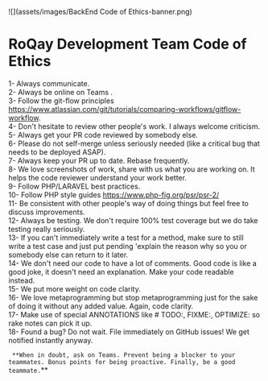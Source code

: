 ![](assets/images/BackEnd  Code of Ethics-banner.png)
<br>
# RoQay Development Team Code of Ethics


1- Always communicate. <br>
2- Always be online on Teams . <br>
3- Follow the git-flow principles  https://www.atlassian.com/git/tutorials/comparing-workflows/gitflow-workflow. <br>
4- Don't hesitate to review other people's work. I always welcome criticism.<br>
5- Always get your PR code reviewed by somebody else. <br>
6- Please do not self-merge unless seriously needed (like a critical bug that needs to be deployed ASAP).<br>
7- Always keep your PR up to date. Rebase frequently.<br>
8- We love screenshots of work, share with us what you are working on. It helps the code reviewer understand your work better.<br>
9- Follow PHP/LARAVEL best practices. <br>
10- Follow PHP style guides https://www.php-fig.org/psr/psr-2/ <br>
11- Be consistent with other people's way of doing things but feel free to discuss improvements. <br>
12- Always be testing. We don't require 100% test coverage but we do take testing really seriously.<br> 
13- If you can't immediately write a test for a method, make sure to still write a test case and just put pending 'explain the reason why so you or somebody else can return to it later. <br>
14- We don't need our code to have a lot of comments. Good code is like a good joke, it doesn't need an explanation. Make your code readable instead. <br>
15- We put more weight on code clarity. <br>
16- We love metaprogramming but stop metaprogramming just for the sake of doing it without any added value. Again, code clarity. <br>
17- Make use of special ANNOTATIONS like # TODO:, FIXME:, OPTIMIZE: so rake notes can pick it up. <br>
18- Found a bug? Do not wait. File immediately on GitHub issues! We get notified instantly anyway. <br>

`
**When in doubt, ask on Teams.
Prevent being a blocker to your teammates.
Bonus points for being proactive.
Finally, be a good teammate.`**